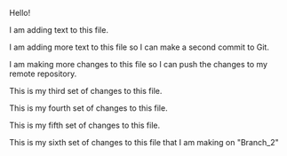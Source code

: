 Hello!

I am adding text to this file.

I am adding more text to this file so I can make a second commit to Git.

I am making more changes to this file so I can push the changes to my remote repository.

This is my third set of changes to this file.

This is my fourth set of changes to this file.

This is my fifth set of changes to this file.




This is my sixth set of changes to this file that I am making on "Branch_2"
